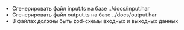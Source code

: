 - Сгенерировать файл input.ts на базе ../docs/input.har
- Сгенерировать файл output.ts на базе ../docs/output.har
- В файлах должны быть zod-схемы входных и выходных данных